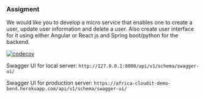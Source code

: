 ### Assigment

We would like you to develop a micro service that enables one to create a user, update user information and delete a user. Also create user interface for it using either Angular or React js and Spring boot/python for the backend.

[![codecov](https://codecov.io/gh/foscraft/cloudit-africa-bend/branch/main/graph/badge.svg?token=MPYV7GN93Q)](https://codecov.io/gh/foscraft/cloudit-africa-bend)

Swagger UI for local server:  `http://127.0.0.1:8000/api/v1/schema/swagger-ui/`

Swagger UI for production server:  `https://africa-cloudit-demo-bend.herokuapp.com/api/v1/schema/swagger-ui/`
